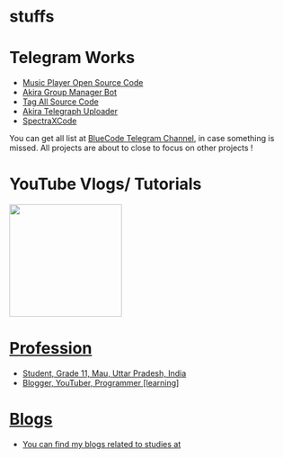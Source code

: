 # stuffs

# Telegram Works

- [Music Player Open Source Code](https://github.com/akhilprs/TG-MusicPlayer)
- [Akira Group Manager Bot](https://telegram.dog/AkiraGrouoBot)
- [Tag All Source Code](https://github.com/SpectraXCode/tagallbot-tg)
- [Akira Telegraph Uploader](https://telegram.dog/AkiraTelegraphBot)
- [SpectraXCode](https://github.com/SpectraXCode)

You can get all list at [BlueCode Telegram Channel](https://telegram.dog/TheBlueCode), in case something is missed. All projects are about to close to focus on other projects !

# YouTube Vlogs/ Tutorials

<p align="left"><a href="https://youtube.com/channel/UCjUK51FFLOzZ7087NaND1ng"><img src="https://img.shields.io/badge/Subscribe my%20Vlog%20Channel-red?style=for-the-badge&logo=youtube" width="200""/</a>  </p>

# Profession

- Student, Grade 11, Mau, Uttar Pradesh, India
- Blogger, YouTuber, Programmer [learning]

# Blogs

- You can find my blogs related to studies at 



